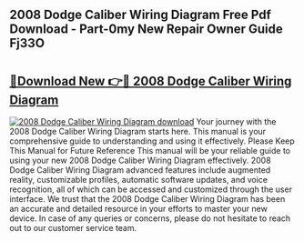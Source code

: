 ## 2008 Dodge Caliber Wiring Diagram Free Pdf Download - Part-0my New Repair Owner Guide Fj33O

# <h2><a href="http://dflz2r.blite.top/?on=2008+Dodge+Caliber+Wiring+Diagram">🔗Download New 👉🔴 2008 Dodge Caliber Wiring Diagram</a></h2>

[![2008 Dodge Caliber Wiring Diagram download](https://i.imgur.com/lujVjoI.png)](http://dflz2r.blite.top/?on=2008+Dodge+Caliber+Wiring+Diagram)
Your journey with the 2008 Dodge Caliber Wiring Diagram starts here. This manual is your comprehensive guide to understanding and using it effectively. Please Keep This Manual for Future Reference This manual will be your reliable guide to using your new 2008 Dodge Caliber Wiring Diagram effectively. 2008 Dodge Caliber Wiring Diagram advanced features include augmented reality, customizable profiles, automatic software updates, and voice recognition, all of which can be accessed and customized through the user interface. We trust that the 2008 Dodge Caliber Wiring Diagram has been an accurate and detailed resource in your efforts to master your new device. In case of any queries or concerns, please do not hesitate to reach out to our customer service team.
